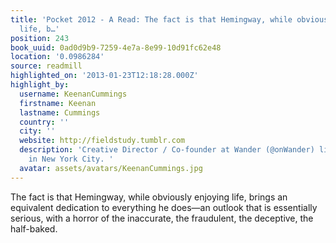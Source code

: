 ```yaml
---
title: 'Pocket 2012 - A Read: The fact is that Hemingway, while obviously enjoying
  life, b…'
position: 243
book_uuid: 0ad0d9b9-7259-4e7a-8e99-10d91fc62e48
location: '0.0986284'
source: readmill
highlighted_on: '2013-01-23T12:18:28.000Z'
highlight_by:
  username: KeenanCummings
  firstname: Keenan
  lastname: Cummings
  country: ''
  city: ''
  website: http://fieldstudy.tumblr.com
  description: 'Creative Director / Co-founder at Wander (@onWander) living and working
    in New York City. '
  avatar: assets/avatars/KeenanCummings.jpg
---
```


The fact is that Hemingway, while obviously enjoying life, brings an equivalent dedication to everything he does—an outlook that is essentially serious, with a horror of the inaccurate, the fraudulent, the deceptive, the half-baked.